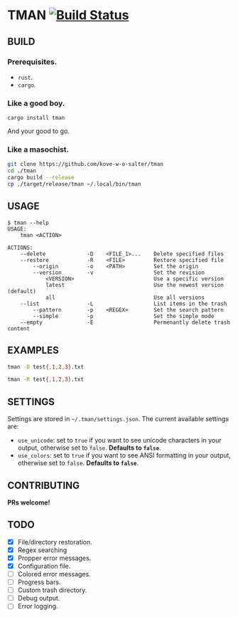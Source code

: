 # TMAN [![Build Status](https://travis-ci.com/Kove-W-O-Salter/tman.svg?branch=master)](https://travis-ci.com/Kove-W-O-Salter/tman)

## BUILD
### Prerequisites.
* `rust`.
* `cargo`.
### Like a good boy.
```
cargo install tman
```
And your good to go.
### Like a masochist.
```bash
git clone https://github.com/kove-w-o-salter/tman
cd ./tman
cargo build --release
cp ./target/release/tman ~/.local/bin/tman
```

## USAGE
```
$ tman --help
USAGE:
    tman <ACTION>

ACTIONS:
    --delete             -D    <FILE_1>...    Delete specified files
    --restore            -R    <FILE>         Restore specified file
        --origin         -o    <PATH>         Set the origin
        --version        -v                   Set the revision
            <VERSION>                         Use a specific version
            latest                            Use the newest version (default)
            all                               Use all versions
    --list               -L                   List items in the trash
        --pattern        -p    <REGEX>        Set the search pattern
        --simple         -p                   Set the simple mode
    --empty              -E                   Permenantly delete trash content
```

## EXAMPLES
  ```bash
  tman -D test{,1,2,3}.txt
  ```
  ```bash
  tman -R test{,1,2,3}.txt
  ```

## SETTINGS
Settings are stored in `~/.tman/settings.json`. The current available settings are:
* `use_unicode`: set to `true` if you want to see unicode characters in your output, otherwise set to `false`. **Defaults to `false`**.
* `use_colors`: set to `true` if you want to see ANSI formatting in your output, otherwise set to `false`. **Defaults to `false`**.

## CONTRIBUTING
**PRs welcome!**

## TODO
- [X] File/directory restoration.
- [X] Regex searching
- [X] Propper error messages.
- [X] Configuration file.
- [ ] Colored error messages.
- [ ] Progress bars.
- [ ] Custom trash directory.
- [ ] Debug output.
- [ ] Error logging.
